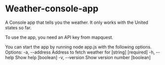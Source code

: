 # Weather-console-app

A Console app that tells you the weather.
It only works with the United states so far.

To use the app, you need an API key from mapquest.

You can start the app by running node app.js with the following options.
Options:
  -a, --address  Address to fetch weather for                [string] [required]
  -h, --help     Show help                                             [boolean]
  -v, --version  Show version number                                   [boolean]
